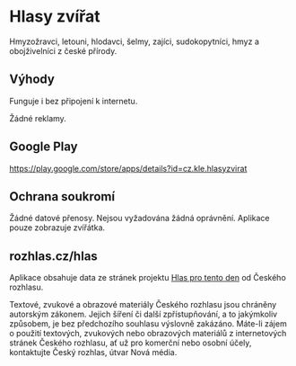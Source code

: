 # Hlasy zvířat

Hmyzožravci, letouni, hlodavci, šelmy, zajíci, sudokopytníci, hmyz
a obojživelníci z české přírody.

## Výhody

Funguje i bez připojení k internetu.

Žádné reklamy.

## Google Play

https://play.google.com/store/apps/details?id=cz.kle.hlasyzvirat

## Ochrana soukromí

Žádné datové přenosy. Nejsou vyžadována žádná
oprávnění. Aplikace pouze zobrazuje zvířátka.

## rozhlas.cz/hlas

Aplikace obsahuje data ze stránek projektu
[Hlas pro tento den](https://rozhlas.cz/hlas) od Českého rozhlasu.

Textové, zvukové a obrazové materiály Českého rozhlasu
jsou chráněny autorským zákonem. Jejich šíření či další
zpřístupňování, a to jakýmkoliv způsobem, je bez předchozího
souhlasu výslovně zakázáno. Máte-li zájem o použití textových,
zvukových nebo obrazových materiálů z internetových stránek
Českého rozhlasu, ať už pro komerční nebo osobní účely,
kontaktujte Český rozhlas, útvar Nová média.
